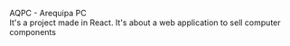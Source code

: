 AQPC - Arequipa PC  
It's a project made in React. It's about a web application to sell computer components
